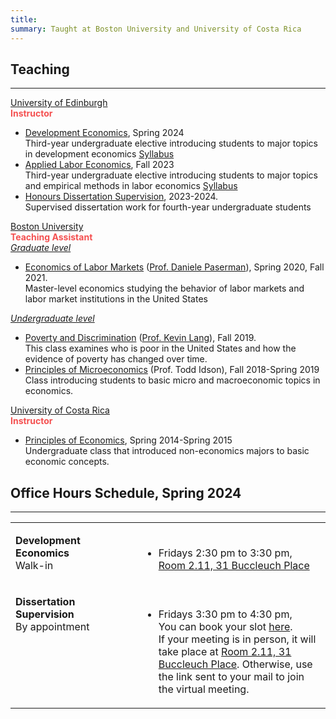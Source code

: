 ```yaml
---
title: 
summary: Taught at Boston University and University of Costa Rica
---
```


## Teaching ##
<hr>


<div class="universal-wrapper">
  <div class="media stream-item view-compact">
      <div class="media-body">
          <div class="section-subheading article-title mb-0 mt-0"><a href="https://www.ed.ac.uk/economics" target="_blank" rel="noopener">University of Edinburgh</a></div>
            <div class="article-style">
              <strong><font  color="#F45050">Instructor</font> </strong><br>
              <ul>
                <li><u>Development Economics</u>,  Spring 2024  <br> Third-year undergraduate elective introducing students to major topics in development economics <a class="btn btn-outline-primary btn-page-header btn-sm" href="https://cesarlgm.github.io/documents/teaching/Syllabus_Development_Econ_2023_2024.pdf" target="_blank">Syllabus</a> </li>
                <li><u>Applied Labor Economics</u>,  Fall 2023  <br> Third-year undergraduate elective introducing students to major topics and empirical methods in labor economics <a class="btn btn-outline-primary btn-page-header btn-sm" href="https://cesarlgm.github.io/documents/teaching/outline_labour_23_24.pdf" target="_blank">Syllabus</a></li>
                <li><u>Honours Dissertation Supervision</u>,  2023-2024. <br> Supervised dissertation work for fourth-year undergraduate students</li>
              </ul>
            </div>
      </div>
      <!--<div class="ml-3">
          <img src="/research/images/idn_image_resized.png" height="84" width="150" alt="The Geography of Women's Opportunity: Evidence from Indonesia" loading="lazy">
      </div>-->
  </div>
  <div class="media stream-item view-compact">
      <div class="media-body">
          <div class="section-subheading article-title mb-0 mt-0"><a href="https://www.bu.edu/econ/" target="_blank" rel="noopener">Boston University</a></div>
            <div class="article-style">
              <strong><font   color="#F45050">Teaching Assistant</font> </strong><br>
              <i><u>Graduate level</i></u>
              <ul>
                <li><u>Economics of Labor Markets</u> (<a href="https://people.bu.edu/paserman/">Prof. Daniele Paserman</a>), Spring 2020, Fall 2021. <br> Master-level economics studying the behavior of labor markets and labor market institutions in the United States</li>
              </ul>
              <i><u>Undergraduate level</i></u>
              <ul>
                <li><u>Poverty and Discrimination</u> (<a href="https://sites.bu.edu/kevinlang/">Prof. Kevin Lang</a>), Fall 2019. <br> 
                This class examines who is poor in the United States and how the evidence of poverty has changed over time. </li>
                <li><u>Principles of Microeconomics</u> (Prof. Todd Idson), Fall 2018-Spring 2019 <br> Class introducing students to basic micro and macroeconomic topics in economics.</li>
              </ul>
            </div>
      </div>
      <!--<div class="ml-3">
          <img src="/research/images/idn_image_resized.png" height="84" width="150" alt="The Geography of Women's Opportunity: Evidence from Indonesia" loading="lazy">
      </div>-->
  </div>
  <div class="media stream-item view-compact">
      <div class="media-body">
          <div class="section-subheading article-title mb-0 mt-0"><a href="https://economia.ucr.ac.cr/" target="_blank" rel="noopener">University of Costa Rica</a></div>
            <div class="article-style">
             <strong><font  color="#F45050">Instructor</font> </strong><br>
              <ul>
                <li> <u>Principles of Economics</u>, Spring 2014-Spring 2015<br>Undergraduate class that introduced non-economics majors to basic economic concepts.</li>
              </ul>
            </div>
      </div>
      <!--<div class="ml-3">
          <img src="/research/images/idn_image_resized.png" height="84" width="150" alt="The Geography of Women's Opportunity: Evidence from Indonesia" loading="lazy">
      </div>-->
  </div>
</div>
<!--
<div class="clicker" tabindex="1">Click me</div>
<div class="hiddendiv">This is my abstract.</div>
<style>
.clicker {
  cursor:pointer;
}
.hiddendiv {
  display:none;
}
.clicker:focus + .hiddendiv {
  display:block;
}
</style>
-->


## Office Hours Schedule, Spring 2024 ##
<hr>
<div class="universal-wrapper">

<div class="media stream-item view-compact">
<table width="100%">
<tbody>
<tr>
<td  style="vertical-align:top" width="40%">
<p><strong> Development Economics</strong><br>
  Walk-in
</p>
</td>
<td>
<ul>
   <br> 
  <li>Fridays 2:30 pm to 3:30 pm, </li>
  <a href="https://maps.app.goo.gl/WagPyxj5mxZuw94u5"><i class="fa-sharp fa-solid fa-location-pin"></i> Room 2.11, 31 Buccleuch Place</a></a>
</ul>
</td>
</tr>
<tr>
<td  style="vertical-align:top" width="40%">
<p><strong> Dissertation Supervision</strong><br>
  By appointment
</p>
</td>
<td>
<ul>
  <br> 
  <li>Fridays 3:30 pm to 4:30 pm, </li>
  You can book your slot <a href="https://outlook.office365.com/owa/calendar/Meetingslots@uoe.onmicrosoft.com/bookings/s/3KyNCUZjfEqzUAkxt2X8IQ2">here</a>.<br>
  If your meeting is in person, it will take place at <a href="https://maps.app.goo.gl/WagPyxj5mxZuw94u5"><i class="fa-sharp fa-solid fa-location-pin"></i> Room 2.11, 31 Buccleuch Place</a>. Otherwise, use the link sent to your mail to join the virtual meeting.
</ul>
</tbody>
</table>
</div>
</div>


